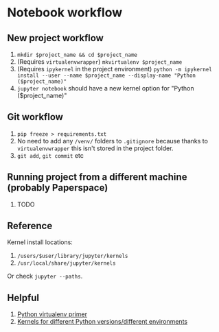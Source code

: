 # Notebook workflow

## New project workflow
1. `mkdir $project_name && cd $project_name`
2. (Requires `virtualenvwrapper`) `mkvirtualenv $project_name`
3. (Requires `ipykernel` in the project environment) `python -m ipykernel install --user --name $project_name --display-name "Python ($project_name)"`
4. `jupyter notebook` should have a new kernel option for "Python ($project_name)"

## Git workflow
1. `pip freeze > requirements.txt`
2. No need to add any `/venv/` folders to `.gitignore` because thanks to `virtualenvwrapper` this isn't stored in the project folder.
3. `git add`, `git commit` etc

## Running project from a different machine (probably Paperspace)
1. TODO

## Reference
Kernel install locations:

1. `/users/$user/library/jupyter/kernels`
2. `/usr/local/share/jupyter/kernels`

Or check `jupyter --paths`.

## Helpful
1. [Python virtualenv primer](https://realpython.com/python-virtual-environments-a-primer/)
2. [Kernels for different Python versions/different environments](http://ipython.readthedocs.io/en/stable/install/kernel_install.html)